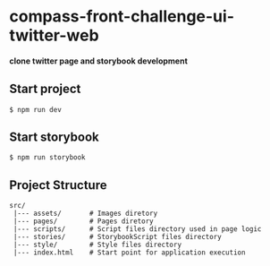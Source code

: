 # compass-front-challenge-ui-twitter-web

#### clone twitter page and storybook development

## Start project

```
$ npm run dev
```

## Start storybook

```
$ npm run storybook
```

## Project Structure

```
src/
 |--- assets/       # Images diretory
 |--- pages/        # Pages diretory
 |--- scripts/      # Script files directory used in page logic
 |--- stories/      # StorybookScript files directory
 |--- style/        # Style files directory
 |--- index.html    # Start point for application execution